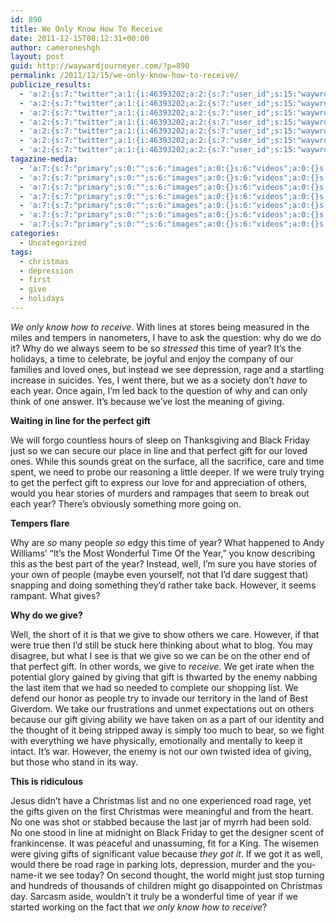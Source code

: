 ```yaml
---
id: 890
title: We Only Know How To Receive
date: 2011-12-15T08:12:31+00:00
author: cameroneshgh
layout: post
guid: http://waywardjourneyer.com/?p=890
permalink: /2011/12/15/we-only-know-how-to-receive/
publicize_results:
  - 'a:2:{s:7:"twitter";a:1:{i:46393202;a:2:{s:7:"user_id";s:15:"waywrdjourneyer";s:7:"post_id";s:18:"147303039726919680";}}s:2:"fb";a:1:{i:1527594;a:2:{s:7:"user_id";s:7:"1527594";s:7:"post_id";s:17:"10100272991619416";}}}'
  - 'a:2:{s:7:"twitter";a:1:{i:46393202;a:2:{s:7:"user_id";s:15:"waywrdjourneyer";s:7:"post_id";s:18:"147303039726919680";}}s:2:"fb";a:1:{i:1527594;a:2:{s:7:"user_id";s:7:"1527594";s:7:"post_id";s:17:"10100272991619416";}}}'
  - 'a:2:{s:7:"twitter";a:1:{i:46393202;a:2:{s:7:"user_id";s:15:"waywrdjourneyer";s:7:"post_id";s:18:"147303039726919680";}}s:2:"fb";a:1:{i:1527594;a:2:{s:7:"user_id";s:7:"1527594";s:7:"post_id";s:17:"10100272991619416";}}}'
  - 'a:2:{s:7:"twitter";a:1:{i:46393202;a:2:{s:7:"user_id";s:15:"waywrdjourneyer";s:7:"post_id";s:18:"147303039726919680";}}s:2:"fb";a:1:{i:1527594;a:2:{s:7:"user_id";s:7:"1527594";s:7:"post_id";s:17:"10100272991619416";}}}'
  - 'a:2:{s:7:"twitter";a:1:{i:46393202;a:2:{s:7:"user_id";s:15:"waywrdjourneyer";s:7:"post_id";s:18:"147303039726919680";}}s:2:"fb";a:1:{i:1527594;a:2:{s:7:"user_id";s:7:"1527594";s:7:"post_id";s:17:"10100272991619416";}}}'
  - 'a:2:{s:7:"twitter";a:1:{i:46393202;a:2:{s:7:"user_id";s:15:"waywrdjourneyer";s:7:"post_id";s:18:"147303039726919680";}}s:2:"fb";a:1:{i:1527594;a:2:{s:7:"user_id";s:7:"1527594";s:7:"post_id";s:17:"10100272991619416";}}}'
  - 'a:2:{s:7:"twitter";a:1:{i:46393202;a:2:{s:7:"user_id";s:15:"waywrdjourneyer";s:7:"post_id";s:18:"147303039726919680";}}s:2:"fb";a:1:{i:1527594;a:2:{s:7:"user_id";s:7:"1527594";s:7:"post_id";s:17:"10100272991619416";}}}'
tagazine-media:
  - 'a:7:{s:7:"primary";s:0:"";s:6:"images";a:0:{}s:6:"videos";a:0:{}s:11:"image_count";s:1:"0";s:6:"author";s:8:"19879429";s:7:"blog_id";s:8:"19280981";s:9:"mod_stamp";s:19:"2011-12-15 13:12:31";}'
  - 'a:7:{s:7:"primary";s:0:"";s:6:"images";a:0:{}s:6:"videos";a:0:{}s:11:"image_count";s:1:"0";s:6:"author";s:8:"19879429";s:7:"blog_id";s:8:"19280981";s:9:"mod_stamp";s:19:"2011-12-15 13:12:31";}'
  - 'a:7:{s:7:"primary";s:0:"";s:6:"images";a:0:{}s:6:"videos";a:0:{}s:11:"image_count";s:1:"0";s:6:"author";s:8:"19879429";s:7:"blog_id";s:8:"19280981";s:9:"mod_stamp";s:19:"2011-12-15 13:12:31";}'
  - 'a:7:{s:7:"primary";s:0:"";s:6:"images";a:0:{}s:6:"videos";a:0:{}s:11:"image_count";s:1:"0";s:6:"author";s:8:"19879429";s:7:"blog_id";s:8:"19280981";s:9:"mod_stamp";s:19:"2011-12-15 13:12:31";}'
  - 'a:7:{s:7:"primary";s:0:"";s:6:"images";a:0:{}s:6:"videos";a:0:{}s:11:"image_count";s:1:"0";s:6:"author";s:8:"19879429";s:7:"blog_id";s:8:"19280981";s:9:"mod_stamp";s:19:"2011-12-15 13:12:31";}'
  - 'a:7:{s:7:"primary";s:0:"";s:6:"images";a:0:{}s:6:"videos";a:0:{}s:11:"image_count";s:1:"0";s:6:"author";s:8:"19879429";s:7:"blog_id";s:8:"19280981";s:9:"mod_stamp";s:19:"2011-12-15 13:12:31";}'
  - 'a:7:{s:7:"primary";s:0:"";s:6:"images";a:0:{}s:6:"videos";a:0:{}s:11:"image_count";s:1:"0";s:6:"author";s:8:"19879429";s:7:"blog_id";s:8:"19280981";s:9:"mod_stamp";s:19:"2011-12-15 13:12:31";}'
categories:
  - Uncategorized
tags:
  - christmas
  - depression
  - first
  - give
  - holidays
---
```

_We only know how to receive_. With lines at stores being measured in the miles and tempers in nanometers, I have to ask the question: why do we do it? Why do we always seem to be so _stressed_ this time of year? It&#8217;s the holidays, a time to celebrate, be joyful and enjoy the company of our families and loved ones, but instead we see depression, rage and a startling increase in suicides. Yes, I went there, but we as a society don&#8217;t _have_ to each year. Once again, I&#8217;m led back to the question of why and can only think of one answer. It&#8217;s because we&#8217;ve lost the meaning of giving.

**Waiting in line for the perfect gift**

We will forgo countless hours of sleep on Thanksgiving and Black Friday just so we can secure our place in line and that perfect gift for our loved ones. While this sounds great on the surface, all the sacrifice, care and time spent, we need to probe our reasoning a little deeper. If we were truly trying to get the perfect gift to express our love for and appreciation of others, would you hear stories of murders and rampages that seem to break out each year? There&#8217;s obviously something more going on.

**Tempers flare**

Why are _so_ many people _so_ edgy this time of year? What happened to Andy Williams&#8217; &#8220;It&#8217;s the Most Wonderful Time Of the Year,&#8221; you know describing this as the best part of the year? Instead, well, I&#8217;m sure you have stories of your own of people (maybe even yourself, not that I&#8217;d dare suggest that) snapping and doing something they&#8217;d rather take back. However, it seems rampant. What gives?

**Why do we give?**

Well, the short of it is that we give to show others we care. However, if that were true then I&#8217;d still be stuck here thinking about what to blog. You may disagree, but what I see is that we give so we can be on the other end of that perfect gift. In other words, we give to _receive_. We get irate when the potential glory gained by giving that gift is thwarted by the enemy nabbing the last item that we had so needed to complete our shopping list. We defend our honor as people try to invade our territory in the land of Best Giverdom. We take our frustrations and unmet expectations out on others because our gift giving ability we have taken on as a part of our identity and the thought of it being stripped away is simply too much to bear, so we fight with everything we have physically, emotionally and mentally to keep it intact. It&#8217;s war. However, the enemy is not our own twisted idea of giving, but those who stand in its way.

**This is ridiculous**

Jesus didn&#8217;t have a Christmas list and no one experienced road rage, yet the gifts given on the first Christmas were meaningful and from the heart. No one was shot or stabbed because the last jar of myrrh had been sold. No one stood in line at midnight on Black Friday to get the designer scent of frankincense. It was peaceful and unassuming, fit for a King. The wisemen were giving gifts of significant value because _they got it_. If we got it as well, would there be road rage in parking lots, depression, murder and the you-name-it we see today? On second thought, the world might just stop turning and hundreds of thousands of children might go disappointed on Christmas day. Sarcasm aside, wouldn&#8217;t it truly be a wonderful time of year if we started working on the fact that _we only know how to receive_?